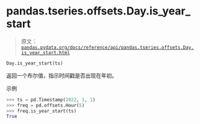 # pandas.tseries.offsets.Day.is_year_start

> 原文：[`pandas.pydata.org/docs/reference/api/pandas.tseries.offsets.Day.is_year_start.html`](https://pandas.pydata.org/docs/reference/api/pandas.tseries.offsets.Day.is_year_start.html)

```py
Day.is_year_start(ts)
```

返回一个布尔值，指示时间戳是否出现在年初。

示例

```py
>>> ts = pd.Timestamp(2022, 1, 1)
>>> freq = pd.offsets.Hour(5)
>>> freq.is_year_start(ts)
True 
```
